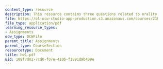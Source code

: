 ```yaml
---
content_type: resource
description: This resource contains three questions related to orality and literacy.
file: https://ol-ocw-studio-app-production.s3.amazonaws.com/courses/21h-418-from-print-to-digital-technologies-of-the-word-1450-present-fall-2005/108f7d027cd0f07e410bf1891d9b409e_hw1.pdf
file_type: application/pdf
learning_resource_types:
- Assignments
ocw_type: OCWFile
parent_title: Assignments
parent_type: CourseSection
resourcetype: Document
title: hw1.pdf
uid: 108f7d02-7cd0-f07e-410b-f1891d9b409e
---
```

